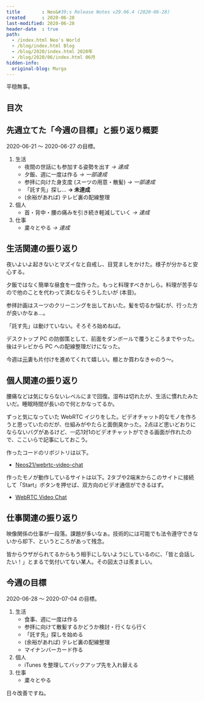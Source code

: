 ```yaml
---
title        : Neo&#39;s Release Notes v29.06.4 (2020-06-28)
created      : 2020-06-28
last-modified: 2020-06-28
header-date  : true
path:
  - /index.html Neo's World
  - /blog/index.html Blog
  - /blog/2020/index.html 2020年
  - /blog/2020/06/index.html 06月
hidden-info:
  original-blog: Murga
---
```


平穏無事。

## 目次

## 先週立てた「今週の目標」と振り返り概要

2020-06-21 〜 2020-06-27 の目標。

1. 生活
    - 夜間の世話にも参加する姿勢を出す _→ 達成_
    - 夕飯、週に一度は作る _→ 一部達成_
    - 参拝に向けた身支度 (スーツの用意・散髪) _→ 一部達成_
    - 「託す先」探し… __→ 未達成__
    - (余裕があれば) テレビ裏の配線整理
2. 個人
    - 首・背中・腰の痛みを引き続き軽減していく _→ 達成_
3. 仕事
    - 粛々とやる _→ 達成_

## 生活関連の振り返り

夜いよいよ起きないとマズイなと自戒し、目覚ましをかけた。様子が分かると安心する。

夕飯ではなく簡単な昼食を一度作った。もっと料理すべきかしら。料理が苦手なので他のことを代わって済むならそうしたいが (本音)。

参拝計画はスーツのクリーニングを出しておいた。髪を切るか悩むが、行った方が良いかなぁ…。

「託す先」は動けていない。そろそろ始めねば。

デスクトップ PC の防御策として、前面をダンボールで覆うところまでやった。後はテレビから PC への配線整理だけになった。

今週は<ins datetime="2021-03-26T00:00Z">元</ins>妻も片付けを進めてくれて嬉しい。棚とか買わなきゃのう〜。

## 個人関連の振り返り

腰痛などは気にならないレベルにまで回復。湿布は切れたが、生活に慣れたみたいだ。睡眠時間が長いので何とかなってるか。

ずっと気になっていた WebRTC イジりをした。ビデオチャット的なモノを作ろうと思っていたのだが、仕組みがやたらと面倒臭かった。2点ほど思いどおりにならないバグがあるけど、一応1対1のビデオチャットができる画面が作れたので、ここいらで記事にしておこう。

作ったコードのリポジトリは以下。

- [Neos21/webrtc-video-chat](https://github.com/Neos21/webrtc-video-chat)

作ったモノが動作しているサイトは以下。2タブや2端末からこのサイトに接続して「Start」ボタンを押せば、双方向のビデオ通信ができるはず。

- [WebRTC Video Chat](https://neos21-webrtc-video-chat.glitch.me/)

## 仕事関連の振り返り

映像関係の仕事が一段落。課題が多いなぁ。技術的には可能でも法令遵守できないから却下、というところがあって残念。

皆からウザがられてるからもう相手にしないようにしているのに、「皆と会話したい！」とまるで気付いてない某人。その図太さは羨ましい。

## 今週の目標

2020-06-28 〜 2020-07-04 の目標。

1. 生活
    - 食事、週に一度は作る
    - 参拝に向けて散髪するかどうか検討・行くなら行く
    - 「託す先」探しを始める
    - (余裕があれば) テレビ裏の配線整理
    - マイナンバーカード作る
2. 個人
    - iTunes を整理してバックアップ先を入れ替える
3. 仕事
    - 粛々とやる

日々改善ですね。
